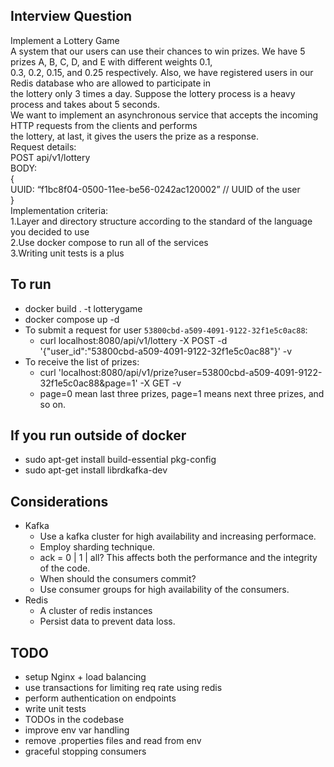 ## Interview Question
Implement a Lottery Game  
A system that our users can use their chances to win prizes. We have 5 prizes A, B, C, D, and E with different weights 0.1,  
0.3, 0.2, 0.15, and 0.25 respectively. Also, we have registered users in our Redis database who are allowed to participate in  
the lottery only 3 times a day. Suppose the lottery process is a heavy process and takes about 5 seconds.  
We want to implement an asynchronous service that accepts the incoming HTTP requests from the clients and performs  
the lottery, at last, it gives the users the prize as a response.  
Request details:  
POST api/v1/lottery  
BODY:  
{  
UUID: “f1bc8f04-0500-11ee-be56-0242ac120002” // UUID of the user  
}  
Implementation criteria:  
1.Layer and directory structure according to the standard of the language you decided to use  
2.Use docker compose to run all of the services  
3.Writing unit tests is a plus  

## To run
- docker build . -t lotterygame
- docker compose up -d
- To submit a request for user `53800cbd-a509-4091-9122-32f1e5c0ac88`:
    - curl localhost:8080/api/v1/lottery -X POST -d '{"user_id":"53800cbd-a509-4091-9122-32f1e5c0ac88"}' -v
- To receive the list of prizes:
    - curl 'localhost:8080/api/v1/prize?user=53800cbd-a509-4091-9122-32f1e5c0ac88&page=1' -X GET -v
    - page=0 mean last three prizes, page=1 means next three prizes, and so on.

## If you run outside of docker
- sudo apt-get install build-essential pkg-config
- sudo apt-get install librdkafka-dev

## Considerations
- Kafka
    - Use a kafka cluster for high availability and increasing performace.
    - Employ sharding technique.
    - ack = 0 | 1 | all? This affects both the performance and the integrity of the code.
    - When should the consumers commit?
    - Use consumer groups for high availability of the consumers.
- Redis
    - A cluster of redis instances
    - Persist data to prevent data loss.


## TODO
- setup Nginx + load balancing
- use transactions for limiting req rate using redis
- perform authentication on endpoints
- write unit tests
- TODOs in the codebase
- improve env var handling
- remove .properties files and read from env
- graceful stopping consumers
